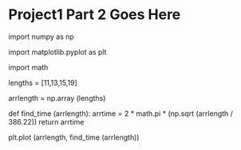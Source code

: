# Project1 Part 2 Goes Here

import numpy as np

import matplotlib.pyplot as plt

import math

lengths = [11,13,15,19]

arrlength = np.array (lengths)

def find_time (arrlength):
    arrtime = 2 * math.pi * (np.sqrt (arrlength / 386.22))
    return arrtime 

plt.plot (arrlength, find_time (arrlength))